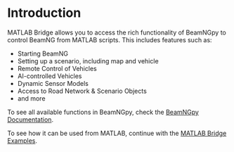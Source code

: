 # Introduction

MATLAB Bridge allows you to access the rich functionality of BeamNGpy to control BeamNG from MATLAB scripts.
This includes features such as:
* Starting BeamNG
* Setting up a scenario, including map and vehicle
* Remote Control of Vehicles
* AI-controlled Vehicles
* Dynamic Sensor Models
* Access to Road Network & Scenario Objects
* and more

To see all available functions in BeamNGpy, check the [BeamNGpy Documentation](https://documentation.beamng.com/api/beamngpy/).

To see how it can be used from MATLAB, continue with the [MATLAB Bridge Examples](examples.md).
